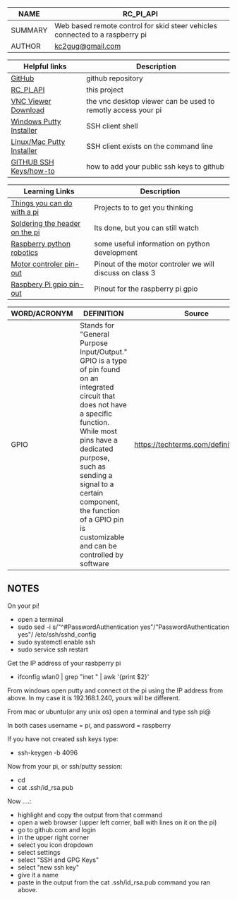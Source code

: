 NAME|RC_PI_API
----|---------
SUMMARY|Web based remote control for skid steer vehicles connected to a raspberry pi
AUTHOR|kc2gug@gmail.com

Helpful links | Description
--------------|------------
[GitHub](http://github.com)|github repository
[RC_PI_API](https://github.com/kc2gug/RC_PI_API)|this project
[VNC Viewer Download](https://www.realvnc.com/en/connect/download/viewer/)|the vnc desktop viewer can be used to remotly access your pi
[Windows Putty Installer](https://the.earth.li/~sgtatham/putty/latest/w64/putty-64bit-0.73-installer.msi)| SSH client shell
[Linux/Mac Putty Installer](https://sd.keepcalms.com/i-w600/keep-calm-and-don-t-bother-yourself.jpg)|SSH client exists on the command line
[GITHUB SSH Keys/how-to](https://help.github.com/en/enterprise/2.15/user/articles/adding-a-new-ssh-key-to-your-github-account)| how to add your public ssh keys to github

Learning Links | Description
---------------|------------
[Things you can do with a pi](https://www.youtube.com/watch?v=0XTcJ5-0u00)|Projects to to get you thinking
[Soldering the header on the pi](https://www.youtube.com/watch?v=UDdbaMk39tM)|Its done, but you can still watch
[Raspberry python robotics](https://www.youtube.com/watch?v=41IO4Qe5Jzw)|some useful information on python development
[Motor controler pin-out](https://2.bp.blogspot.com/-xWf_zFTGiHg/Vg2VVGX20LI/AAAAAAAAAz8/Gve48_08Xg0/s1600/Diagram_of_L293D.jpg)| Pinout of the motor controler we will discuss on class 3
[Raspbery Pi gpio pin-out](https://i.stack.imgur.com/yHddo.png)| Pinout for the raspberry pi gpio


WORD/ACRONYM |DEFINITION|Source
-------------|----------|------
GPIO|Stands for "General Purpose Input/Output." GPIO is a type of pin found on an integrated circuit that does not have a specific function. While most pins have a dedicated purpose, such as sending a signal to a certain component, the function of a GPIO pin is customizable and can be controlled by software|https://techterms.com/definition/gpio

## NOTES
On your pi!
* open a terminal
* sudo sed -i s/"^#PasswordAuthentication yes"/"PasswordAuthentication yes"/ /etc/ssh/sshd_config
* sudo systemctl enable ssh
* sudo service ssh restart

Get the IP address of your rasbperry pi
* ifconfig wlan0 | grep "inet " | awk '{print $2}'  

From windows open putty and connect ot the pi using the IP address from above. In my case it is 192.168.1.240, yours will be different.

From mac or ubuntu(or any unix os) open a terminal and type ssh pi@<output from ifconfig>
  
In both cases username = pi, and password = raspberry

If you have not created ssh keys type:
* ssh-keygen -b 4096

Now from your pi, or ssh/putty session:
* cd
* cat .ssh/id_rsa.pub

Now ....:
* highlight and copy the output from that command
* open a web browser (upper left corner, ball with lines on it on the pi)
* go to github.com and login
* in the upper right corner 
* select you icon dropdown
* select settings 
* select "SSH and GPG Keys"
* select "new ssh key"
* give it a name
* paste in the output from the cat .ssh/id_rsa.pub command you ran above.



